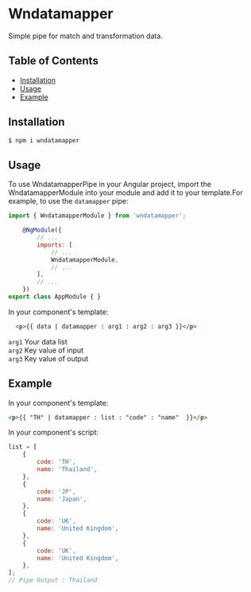 # Wndatamapper

Simple pipe for match and transformation data.

## Table of Contents

- [Installation](#installation)
- [Usage](#usage)
- [Example](#example)

## Installation

```bash
$ npm i wndatamapper
```

## Usage
To use WndatamapperPipe in your Angular project, import the WndatamapperModule into your module and add it to your template.For example, to use the `datamapper` pipe:

```javascript
import { WndatamapperModule } from 'wndatamapper';

    @NgModule({
        // ...
        imports: [
            // ...
            WndatamapperModule,
            // ...
        ],
        // ...
    })
export class AppModule { }
```

In your component's template:

```html
  <p>{{ data | datamapper : arg1 : arg2 : arg3 }}</p>
```
`arg1`
Your data list<br>
`arg2`
Key value of input<br>
`arg3`
Key value of output<br>

## Example

In your component's template:

```html
<p>{{ "TH" | datamapper : list : "code" : "name"  }}</p>
```
In your component's script:

```javascript
list = [
    {
        code: 'TH',
        name: 'Thailand',
    },
    {
        code: 'JP',
        name: 'Japan',
    },
    {
        code: 'UK',
        name: 'United Kingdom',
    },
    {
        code: 'UK',
        name: 'United Kingdom',
    },
];
// Pipe Output : Thailand
```
